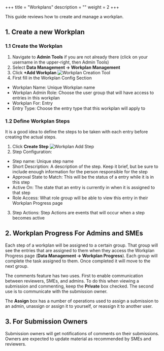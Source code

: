 +++
title = "Workplans"
description = ""
weight = 2
+++
 
 This guide reviews how to create and manage a workplan.
 <!--more-->

## 1. Create a new Workplan

### 1.1 Create the Workplan

1. Navigate to __Admin Tools__ if you are not already there (click on your username in the upper-right, then Admin Tools)
2. Select __Data Management &rarr; Workplan Management__
3. Click __+Add Workplan__ ![Workplan Creation Tool](/images/AppAdmin/AddWorkplan.JPG)
4. First fill in the Workplan Config Section
  * Workplan Name: Unique Workplan name
  * Workplan Admin Role: Choose the user group that will have access to entries in this workplan
  * Workplan For: Entry
  * Entry Type: Choose the entry type that this workplan will apply to


### 1.2  Define Workplan Steps

It is a good idea to define the steps to be taken with each entry before creating the actual steps.

1. Click __Create Step__ ![Workplan Add Step](/images/AppAdmin/WorkplanCreateStep.JPG)
2. Step Configuration:

  * Step name: Unique step name
  * Short Description: A description of the step. Keep it brief, but be sure to include enough information for the person responsible for the step
  * Approval State to Match: This will be the status of a entry while it is in this step
  * Active On: The state that an entry is currently in when it is assigned to that step
  * Role Access: What role group will be able to view this entry in their Workplan Progress page

3. Step Actions: Step Actions are events that will occur when a step becomes active

## 2. Workplan Progress For Admins and SMEs

Each step of a workplan will be assigned to a certain group. That group will see the entries that are assigned to them when they access the Workplan Progress page (__Data Management &rarr; Workplan Progress__). Each group will complete the task assigned to them. Once completed it will move to the next group.

The comments feature has two uses. First to enable communication between reviewers, SMEs, and admins. To do this when viewing a submission and commenting, keep the __Private__ box checked. The second use is to communicate with the submission owner.

The __Assign__ box has a number of operations used to assign a submission to an admin, unassign or assign it to yourself, or reassign it to another user.

## 3. For Submission Owners

Submission owners will get notifications of comments on their submissions. Owners are expected to update material as recommended by SMEs and reviewers.
